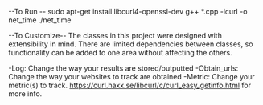 --To Run --
sudo apt-get install libcurl4-openssl-dev
g++ *.cpp -lcurl -o net_time
./net_time

--To Customize--
The classes in this project were designed with extensibility in mind. There are limited dependencies between classes, so functionality can be added to one area without affecting the others. 

-Log: Change the way your results are stored/outputted
-Obtain_urls: Change the way your websites to track are obtained
-Metric: Change your metric(s) to track. https://curl.haxx.se/libcurl/c/curl_easy_getinfo.html for more info.


